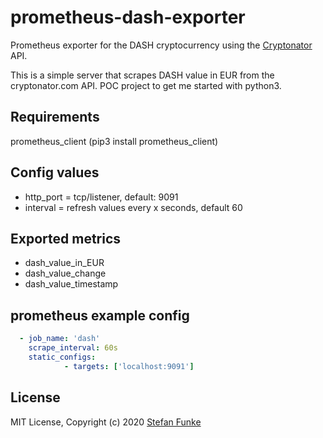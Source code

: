 # prometheus-dash-exporter 

Prometheus exporter for the DASH cryptocurrency using the [Cryptonator](https://www.cryptonator.com/) API.

This is a simple server that scrapes DASH value in EUR from the cryptonator.com API.
POC project to get me started with python3.

## Requirements
prometheus_client (pip3 install prometheus_client)

## Config values
- http_port = tcp/listener, default: 9091
- interval = refresh values every x seconds, default 60

## Exported metrics
- dash_value_in_EUR
- dash_value_change
- dash_value_timestamp

## prometheus example config
```yaml
  - job_name: 'dash'
    scrape_interval: 60s
    static_configs:
            - targets: ['localhost:9091']
```

## License

MIT License, Copyright (c) 2020
[Stefan Funke](https://itgaertner.net)
